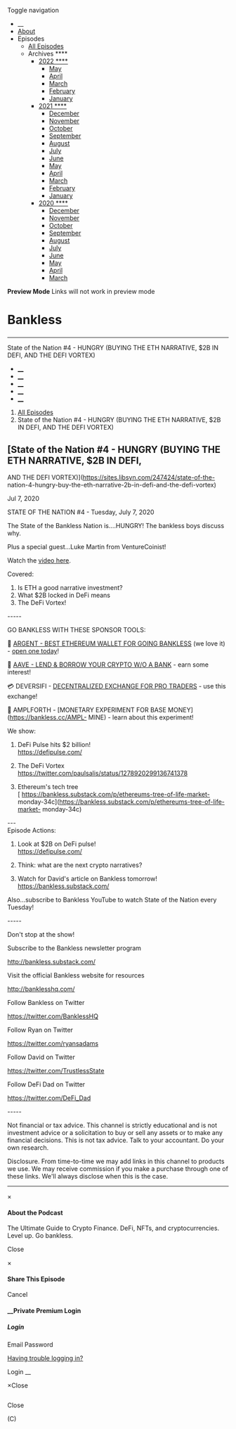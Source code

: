 Toggle navigation [](/247424 "Home Page")

  * __
  * [About]()
  * Episodes 
    * [All Episodes](/247424)
    * Archives ****
      * [2022 ****](/247424/2022)
        * [May](/247424/2022/05)
        * [April](/247424/2022/04)
        * [March](/247424/2022/03)
        * [February](/247424/2022/02)
        * [January](/247424/2022/01)
      * [2021 ****](/247424/2021)
        * [December](/247424/2021/12)
        * [November](/247424/2021/11)
        * [October](/247424/2021/10)
        * [September](/247424/2021/09)
        * [August](/247424/2021/08)
        * [July](/247424/2021/07)
        * [June](/247424/2021/06)
        * [May](/247424/2021/05)
        * [April](/247424/2021/04)
        * [March](/247424/2021/03)
        * [February](/247424/2021/02)
        * [January](/247424/2021/01)
      * [2020 ****](/247424/2020)
        * [December](/247424/2020/12)
        * [November](/247424/2020/11)
        * [October](/247424/2020/10)
        * [September](/247424/2020/09)
        * [August](/247424/2020/08)
        * [July](/247424/2020/07)
        * [June](/247424/2020/06)
        * [May](/247424/2020/05)
        * [April](/247424/2020/04)
        * [March](/247424/2020/03)

**Preview Mode** Links will not work in preview mode

# Bankless

###

* * *

State of the Nation #4 - HUNGRY (BUYING THE ETH NARRATIVE, $2B IN DEFI, AND
THE DEFI VORTEX)

  * [__](http://twitter.com/banklesshq "Visit Us on Twitter")
  * [__](mailto:ryan@mythos.capital "Email This Podcast")
  * [__](http://feeds.libsyn.com/247424/rss "Subscribe to RSS Feed")
  * [__](https://podcasts.apple.com/us/podcast/bankless/id1499409058?ls=1 "Listen on Apple Podcasts")
  * [__](https://open.spotify.com/show/41TNnXSv5ExcQSzEGLlGhy "Listen on Spotify")

  1. [All Episodes](/247424)
  2. State of the Nation #4 - HUNGRY (BUYING THE ETH NARRATIVE, $2B IN DEFI, AND THE DEFI VORTEX)

## [State of the Nation #4 - HUNGRY (BUYING THE ETH NARRATIVE, $2B IN DEFI,
AND THE DEFI VORTEX)](https://sites.libsyn.com/247424/state-of-the-
nation-4-hungry-buy-the-eth-narrative-2b-in-defi-and-the-defi-vortex)

Jul 7, 2020

STATE OF THE NATION #4 - Tuesday, July 7, 2020

The State of the Bankless Nation is....HUNGRY! The bankless boys discuss why.

Plus a special guest...Luke Martin from VentureCoinist!

Watch the [video here](https://www.youtube.com/watch?v=8eeswclmONI&t=8s).

Covered:

  1. Is ETH a good narrative investment?
  2. What $2B locked in DeFi means
  3. The DeFi Vortex!

\-----

GO BANKLESS WITH THESE SPONSOR TOOLS:

💸 [ARGENT - BEST ETHEREUM WALLET FOR GOING
BANKLESS](https://bankless.cc/argent-SOTN) (we love it) - [open one
today](https://bankless.cc/argent-SOTN)!  
  
🌈 [AAVE - LEND & BORROW YOUR CRYPTO W/O A BANK](https://bankless.cc/aave) \-
earn some interest!

💳 DEVERSIFI - [DECENTRALIZED EXCHANGE FOR PRO
TRADERS](https://bankless.cc/DeversiFi) \- use this exchange!  

💸 AMPLFORTH - [MONETARY EXPERIMENT FOR BASE MONEY](https://bankless.cc/AMPL-
MINE) \- learn about this experiment!

We show:

1) DeFi Pulse hits $2 billion!  
<https://defipulse.com/>

2) The DeFi Vortex  
<https://twitter.com/paulsalis/status/1278920299136741378>  
  
3) Ethereum's tech tree  
[ https://bankless.substack.com/p/ethereums-tree-of-life-market-
monday-34c](https://bankless.substack.com/p/ethereums-tree-of-life-market-
monday-34c)

\---  
Episode Actions:  
  
1) Look at $2B on DeFi pulse!  
<https://defipulse.com/>  
  
2) Think: what are the next crypto narratives?  
  
3) Watch for David's article on Bankless tomorrow!
<https://bankless.substack.com/>  
  
Also...subscribe to Bankless YouTube to watch State of the Nation every
Tuesday!  
  

\-----

Don't stop at the show!

Subscribe to the Bankless newsletter program

<http://bankless.substack.com/>



Visit the official Bankless website for resources

<http://banklesshq.com/>



Follow Bankless on Twitter

<https://twitter.com/BanklessHQ>



Follow Ryan on Twitter

<https://twitter.com/ryansadams>



Follow David on Twitter

<https://twitter.com/TrustlessState>



Follow DeFi Dad on Twitter

<https://twitter.com/DeFi_Dad>



\-----

Not financial or tax advice. This channel is strictly educational and is not
investment advice or a solicitation to buy or sell any assets or to make any
financial decisions. This is not tax advice. Talk to your accountant. Do your
own research.



Disclosure. From time-to-time we may add links in this channel to products we
use. We may receive commission if you make a purchase through one of these
links. We'll always disclose when this is the case.

* * *

×

#### About the Podcast

The Ultimate Guide to Crypto Finance. DeFi, NFTs, and cryptocurrencies. Level
up. Go bankless.

Close

×

#### Share This Episode

Cancel

#### __Private Premium Login

##### Login

Email Password

[Having trouble logging in?](')

Login __

×Close

![]()

Close

(C)

